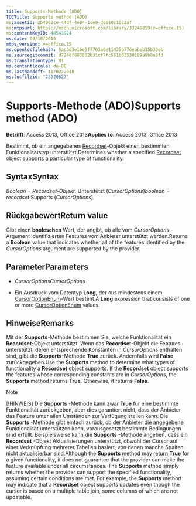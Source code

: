 ```yaml
---
title: Supports-Methode (ADO)
TOCTitle: Supports method (ADO)
ms:assetid: 2b4062ce-44df-4e84-1ce9-d6618c10c2af
ms:mtpsurl: https://msdn.microsoft.com/library/JJ249059(v=office.15)
ms:contentKeyID: 48543924
ms.date: 09/18/2015
mtps_version: v=office.15
ms.openlocfilehash: 6ac3d3e1be9ff703a0e11435b776eabeb15b30eb
ms.sourcegitcommit: d7248f803002b31cf7fc561b03530199a9b0a8fd
ms.translationtype: MT
ms.contentlocale: de-DE
ms.lasthandoff: 11/02/2018
ms.locfileid: "25920627"
---
```

# <a name="supports-method-ado"></a><span data-ttu-id="591e5-102">Supports-Methode (ADO)</span><span class="sxs-lookup"><span data-stu-id="591e5-102">Supports method (ADO)</span></span>


<span data-ttu-id="591e5-103">**Betrifft**: Access 2013, Office 2013</span><span class="sxs-lookup"><span data-stu-id="591e5-103">**Applies to**: Access 2013, Office 2013</span></span>

<span data-ttu-id="591e5-104">Bestimmt, ob ein angegebenes [Recordset](recordset-object-ado.md)-Objekt einen bestimmten Funktionalitätstyp unterstützt.</span><span class="sxs-lookup"><span data-stu-id="591e5-104">Determines whether a specified [Recordset](recordset-object-ado.md) object supports a particular type of functionality.</span></span>

## <a name="syntax"></a><span data-ttu-id="591e5-105">Syntax</span><span class="sxs-lookup"><span data-stu-id="591e5-105">Syntax</span></span>

<span data-ttu-id="591e5-106">*Boolean* = *Recordset-Objekt*. Unterstützt (*CursorOptions*)</span><span class="sxs-lookup"><span data-stu-id="591e5-106">*boolean* = *recordset*.Supports (*CursorOptions*)</span></span>

## <a name="return-value"></a><span data-ttu-id="591e5-107">Rückgabewert</span><span class="sxs-lookup"><span data-stu-id="591e5-107">Return value</span></span>

<span data-ttu-id="591e5-108">Gibt einen **booleschen** Wert, der angibt, ob alle vom *CursorOptions* -Argument identifizierten Features vom Anbieter unterstützt werden.</span><span class="sxs-lookup"><span data-stu-id="591e5-108">Returns a **Boolean** value that indicates whether all of the features identified by the *CursorOptions* argument are supported by the provider.</span></span>

## <a name="parameters"></a><span data-ttu-id="591e5-109">Parameter</span><span class="sxs-lookup"><span data-stu-id="591e5-109">Parameters</span></span>

  - <span data-ttu-id="591e5-110">*CursorOptions*</span><span class="sxs-lookup"><span data-stu-id="591e5-110">*CursorOptions*</span></span>

  - <span data-ttu-id="591e5-111">Ein Ausdruck vom Datentyp **Long**, der aus mindestens einem [CursorOptionEnum](cursoroptionenum.md)-Wert besteht.</span><span class="sxs-lookup"><span data-stu-id="591e5-111">A **Long** expression that consists of one or more [CursorOptionEnum](cursoroptionenum.md) values.</span></span>

## <a name="remarks"></a><span data-ttu-id="591e5-112">Hinweise</span><span class="sxs-lookup"><span data-stu-id="591e5-112">Remarks</span></span>

<span data-ttu-id="591e5-p101">Mit der **Supports**-Methode bestimmen Sie, welche Funktionalität ein **Recordset**-Objekt unterstützt. Wenn das **Recordset**-Objekt die Features unterstützt, deren entsprechende Konstanten in *CursorOptions* enthalten sind, gibt die **Supports**-Methode **True** zurück. Andernfalls wird **False** zurückgegeben.</span><span class="sxs-lookup"><span data-stu-id="591e5-p101">Use the **Supports** method to determine what types of functionality a **Recordset** object supports. If the **Recordset** object supports the features whose corresponding constants are in *CursorOptions*, the **Supports** method returns **True**. Otherwise, it returns **False**.</span></span>


> [!NOTE]
> <P><span data-ttu-id="591e5-p102">[!HINWEIS] Die <STRONG>Supports</STRONG> -Methode kann zwar <STRONG>True</STRONG> für eine bestimmte Funktionalität zurückgeben, aber dies garantiert nicht, dass der Anbieter das Feature unter allen Umständen zur Verfügung stellen kann. Die <STRONG>Supports</STRONG> -Methode gibt einfach zurück, ob der Anbieter die angegebene Funktionalität unterstützen kann, vorausgesetzt bestimmte Bedingungen sind erfüllt. Beispielsweise kann die <STRONG>Supports</STRONG> -Methode angeben, dass ein <STRONG>Recordset</STRONG> -Objekt Aktualisierungen unterstützt, obwohl der Cursor auf einer Verknüpfung mehrerer Tabellen basiert, von denen manche Spalten nicht aktualisierbar sind.</span><span class="sxs-lookup"><span data-stu-id="591e5-p102">Although the <STRONG>Supports</STRONG> method may return <STRONG>True</STRONG> for a given functionality, it does not guarantee that the provider can make the feature available under all circumstances. The <STRONG>Supports</STRONG> method simply returns whether the provider can support the specified functionality, assuming certain conditions are met. For example, the <STRONG>Supports</STRONG> method may indicate that a <STRONG>Recordset</STRONG> object supports updates even though the cursor is based on a multiple table join, some columns of which are not updatable.</span></span></P>


